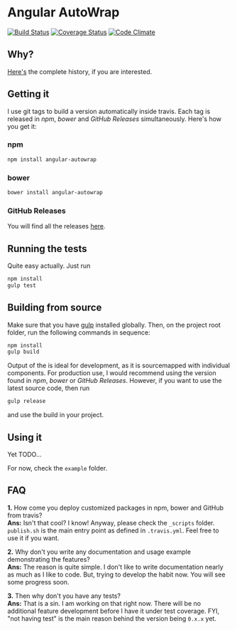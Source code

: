 # Angular AutoWrap

[![Build Status](https://travis-ci.org/zpbappi/angular-autowrap.svg?branch=dev)](https://travis-ci.org/zpbappi/angular-autowrap)
[![Coverage Status](https://coveralls.io/repos/zpbappi/angular-autowrap/badge.svg?branch=dev)](https://coveralls.io/r/zpbappi/angular-autowrap?branch=dev)
[![Code Climate](https://codeclimate.com/github/zpbappi/angular-autowrap/badges/gpa.svg)](https://codeclimate.com/github/zpbappi/angular-autowrap)

## Why?
[Here's](http://zpbappi.com/angular-autowrap-validation-and-control-template/) the complete history, if you are interested.

## Getting it
I use git tags to build a version automatically inside travis. Each tag is released in *npm*, *bower* and *GitHub Releases* simultaneously.
Here's how you get it:
 
### npm
```sh
npm install angular-autowrap
```

### bower
```sh
bower install angular-autowrap
```

### GitHub Releases
You will find all the releases [here](https://github.com/zpbappi/angular-autowrap/releases).

## Running the tests
Quite easy actually. Just run
```sh
npm install
gulp test
```

## Building from source
Make sure that you have [gulp](https://github.com/gulpjs/gulp/blob/master/docs/getting-started.md) installed globally. 
Then, on the project root folder, run the following commands in sequence:
```sh
npm install
gulp build
```
Output of the is ideal for development, as it is sourcemapped with individual components.
For production use, I would recommend using the version found in *npm*, *bower* or *GitHub Releases*.
However, if you want to use the latest source code, then run
```sh
gulp release
```
and use the build in your project.

## Using it
Yet TODO...

For now, check the `example` folder.

## FAQ
**1.** How come you deploy customized packages in npm, bower and GitHub from travis?
<br>
**Ans:** Isn't that cool? I know! Anyway, please check the `_scripts` folder.
`publish.sh` is the main entry point as defined in `.travis.yml`.
Feel free to use it if you want.

**2.** Why don't you write any documentation and usage example demonstrating the features?
<br>
**Ans:** The reason is quite simple. I don't like to write documentation nearly as much as I like to code.
But, trying to develop the habit now. You will see some progress soon.

**3.** Then why don't you have any tests?
<br>
**Ans:** That is a sin. I am working on that right now.
There will be no additional feature development before I have it under test coverage.
FYI, "not having test" is the main reason behind the version being `0.x.x` yet.